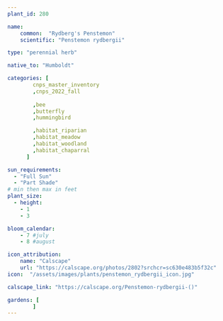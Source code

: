 ```yaml
---
plant_id: 280

name: 
    common:  "Rydberg's Penstemon"    
    scientific: "Penstemon rydbergii"  

type: "perennial herb"

native_to: "Humboldt"

categories: [
        cnps_master_inventory
        ,cnps_2022_fall
        
        ,bee
        ,butterfly
        ,hummingbird

        ,habitat_riparian
        ,habitat_meadow
        ,habitat_woodland
        ,habitat_chaparral
      ]

sun_requirements:
  - "Full Sun"
  - "Part Shade"
# min then max in feet
plant_size:
  - height: 
    - 1
    - 3

bloom_calendar: 
    - 7 #july
    - 8 #august

icon_attribution: 
    name: "Calscape"
    url: "https://calscape.org/photos/2802?srchcr=sc630e483b5f32c"
icon:  "/assets/images/plants/penstemon_rydbergii_icon.jpg"

calscape_link: "https://calscape.org/Penstemon-rydbergii-()"

gardens: [ 
        ]
---
```

